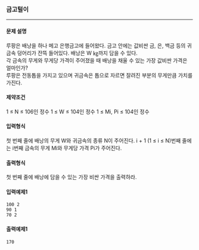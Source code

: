 ### 금고털이

***

#### 문제 설명
루팡은 배낭을 하나 메고 은행금고에 들어왔다. 금고 안에는 값비싼 금, 은, 백금 등의 귀금속 덩어리가 잔뜩 들어있다. 배낭은 W ㎏까지 담을 수 있다.  
각 금속의 무게와 무게당 가격이 주어졌을 때 배낭을 채울 수 있는 가장 값비싼 가격은 얼마인가?  
루팡은 전동톱을 가지고 있으며 귀금속은 톱으로 자르면 잘려진 부분의 무게만큼 가치를 가진다.

#### 제약조건
1 ≤ N ≤ 106인 정수
1 ≤ W ≤ 104인 정수
1 ≤ Mi, Pi ≤ 104인 정수

#### 입력형식
첫 번째 줄에 배낭의 무게 W와 귀금속의 종류 N이 주어진다. i + 1 (1 ≤ i ≤ N)번째 줄에는 i번째 금속의 무게 Mi와 무게당 가격 Pi가 주어진다.

#### 출력형식
첫 번째 줄에 배낭에 담을 수 있는 가장 비싼 가격을 출력하라.

#### 입력예제1
```
100 2
90 1
70 2
```

#### 출력예제1
```
170
```